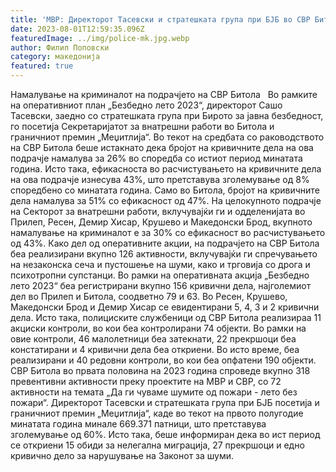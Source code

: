 ```yaml
---
title: 'МВР: Директорот Тасевски и стратешката група при БЈБ во СВР Битола и ГП „Меџитлија“: намален криминалитет за 26%, ефикасност на расчистување на кривичните дела од 43%, зголемување на протокот на патници за - 01 АВГУСТ 2023'
date: 2023-08-01T12:59:35.096Z
featuredImage: ../img/police-mk.jpg.webp
author: Филип Поповски
category: македонија
featured: true
---
```

Намалување на криминалот на подрачјето на СВР Битола
 
Во рамките на оперативниот план „Безбедно лето 2023“, директорот Сашо Тасевски, заедно со стратешката група при Бирото за јавна безбедност, го посетија Секретаријатот за внатрешни работи во Битола и граничниот премин „Меџитлија“. Во текот на средбата со раководството на СВР Битола беше истакнато дека бројот на кривичните дела на ова подрачје намалува за 26% во споредба со истиот период минатата година. Исто така, ефикасноста во расчистувањето на кривичните дела на ова подрачје изнесува 43%, што претставува зголемување од 8% споредбено со минатата година.
Само во Битола, бројот на кривичните дела намалува за 51% со ефикасност од 47%. На целокупното подрачје на Секторот за внатрешни работи, вклучувајќи ги и одделенијата во Прилеп, Ресен, Демир Хисар, Крушево и Македонски Брод, вкупното намалување на криминалот е за 30% со ефикасност во расчистувањето од 43%.
Како дел од оперативните акции, на подрачјето на СВР Битола беа реализирани вкупно 126 активности, вклучувајќи ги спречувањето на незаконска сеча и пустошење на шуми, како и трговија со дрога и психотропни супстанци. Во рамки на оперативната акција „Безбедно лето 2023“ беа регистрирани вкупно 156 кривични дела, најголемиот дел во Прилеп и Битола, соодветно 79 и 63. Во Ресен, Крушево, Македонски Брод и Демир Хисар се евидентирани 5, 4, 3 и 2 кривични дела.
Исто така, полициските службеници од СВР Битола реализираа 11 акциски контроли, во кои беа контролирани 74 објекти. Во рамки на овие контроли, 46 малолетници беа затекнати, 22 прекршоци беа констатирани и 4 кривични дела беа откриени. Во исто време, беа реализирани и 40 редовни контроли, во кои беа опфатени 190 објекти.
СВР Битола во првата половина на 2023 година спроведе вкупно 318 превентивни активности преку проектите на МВР и СВР, со 72 активности на темата „Да ги чуваме шумите од пожари - лето без пожари“.
Директорот Тасевски и стратешката група при БЈБ посетија и граничниот премин „Меџитлија“, каде во текот на првото полугодие минатата година минале 669.371 патници, што претставува зголемување од 60%. Исто така, беше информиран дека во ист пeриод се откриени 15 обиди за нелегална миграција, 27 прекршоци и едно кривично дело за нарушување на Законот за шуми.
